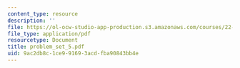 ```yaml
---
content_type: resource
description: ''
file: https://ol-ocw-studio-app-production.s3.amazonaws.com/courses/22-55j-principles-of-radiation-interactions-fall-2004/9ac2db8c1ce991693acdfba90843bb4e_problem_set_5.pdf
file_type: application/pdf
resourcetype: Document
title: problem_set_5.pdf
uid: 9ac2db8c-1ce9-9169-3acd-fba90843bb4e
---
```

